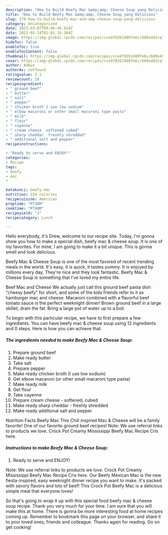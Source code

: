 ```yaml
---
description: "How to Build Beefy Mac &amp;amp; Cheese Soup yang Delicious"
title: "How to Build Beefy Mac &amp;amp; Cheese Soup yang Delicious"
slug: 579-how-to-build-beefy-mac-and-amp-cheese-soup-yang-delicious
category: Uncategorized
date: 2023-03-07T09:08:46.014Z
date: 2023-05-24T01:01:19.364Z
image: https://img-global.cpcdn.com/recipes/cce4f0261080fe6c/680x482cq70/beefy-mac-cheese-soup-recipe-main-photo.jpg
hideToc: false
enableToc: true
enableTocContent: false
thumbnail: https://img-global.cpcdn.com/recipes/cce4f0261080fe6c/680x482cq70/beefy-mac-cheese-soup-recipe-main-photo.jpg
cover: https://img-global.cpcdn.com/recipes/cce4f0261080fe6c/680x482cq70/beefy-mac-cheese-soup-recipe-main-photo.jpg
author: Admin
authorAv: notfound
ratingvalue: 3.1
reviewcount: 18
recipeingredient:
- " ground beef"
- " butter"
- " salt"
- " pepper"
- " chicken broth I use low sodium"
- " elbow macaroni or other small macaroni type pasta"
- " milk"
- " flour"
- " cayenne"
- " cream cheese  softened cubed"
- " sharp cheddar  freshly shredded"
- " additional salt and pepper"
recipeinstructions:

- "Ready to serve and ENJOY!"
categories:
- Recipe
tags:
- beefy
- mac
- 

katakunci: beefy mac  
nutrition: 224 calories
recipecuisine: American
preptime: "PT38M"
cooktime: "PT40M"
recipeyield: "2"
recipecategory: Lunch

---
```



Hello everybody, it's Drew, welcome to our recipe site. Today, I'm gonna show you how to make a special dish, beefy mac &amp; cheese soup. It is one of my favorites. For mine, I am going to make it a bit unique. This is gonna smell and look delicious.

Beefy Mac &amp; Cheese Soup is one of the most favored of recent trending meals in the world. It's easy, it is quick, it tastes yummy. It is enjoyed by millions every day. They're nice and they look fantastic. Beefy Mac &amp; Cheese Soup is something that I've loved my entire life.

Beef Mac and Cheese We actually just call this ground beef pasta dish &#34;cheesy beefy&#34; for short, and some of the kids friends refer to it as hamburger mac and cheese. Macaroni combined with a flavorful beef tomato sauce is the perfect weeknight dinner! Brown ground beef in a large skillet; drain the fat. Bring a large pot of water up to a boil.


To begin with this particular recipe, we have to first prepare a few ingredients. You can have beefy mac &amp; cheese soup using 12 ingredients and 0 steps. Here is how you can achieve that.

<!--inarticleads1-->

##### The ingredients needed to make Beefy Mac &amp; Cheese Soup:

1. Prepare  ground beef
1. Make ready  butter
1. Take  salt
1. Prepare  pepper
1. Make ready  chicken broth (I use low sodium)
1. Get  elbow macaroni (or other small macaroni type pasta)
1. Make ready  milk
1. Get  flour
1. Take  cayenne
1. Prepare  cream cheese - softened, cubed
1. Make ready  sharp cheddar - freshly shredded
1. Make ready  additional salt and pepper


Nutrition Facts Beefy Mac This Chili inspired Mac &amp; Cheese will be a family favorite! One of our favorite ground beef recipes! Note: We use referral links to products we love. Crock Pot Creamy Mississippi Beefy Mac Recipe Cris here. 

<!--inarticleads2-->

##### Instructions to make Beefy Mac &amp; Cheese Soup:


1. Ready to serve and ENJOY!

Note: We use referral links to products we love. Crock Pot Creamy Mississippi Beefy Mac Recipe Cris here. Our Beefy Mexican Mac is the new fiesta-inspired, easy weeknight dinner recipe you want to make. It&#39;s packed with savory flavors and lots of beef! This Crock Pot Beefy Mac is a delicious simple meal that everyone loves! 

So that's going to wrap it up with this special food beefy mac &amp; cheese soup recipe. Thank you very much for your time. I am sure that you will make this at home. There is gonna be more interesting food at home recipes coming up. Remember to bookmark this page on your browser, and share it to your loved ones, friends and colleague. Thanks again for reading. Go on get cooking!
